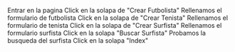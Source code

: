 Entrar en la pagina
Click en la solapa de "Crear Futbolista"
Rellenamos el formulario de futbolista
Click en la solapa de "Crear Tenista"
Rellenamos el formulario de tenista
Click en la solapa de "Crear Surfista"
Rellenamos el formulario surfista
Click en la solapa "Buscar Surfista"
Probamos la busqueda del surfista
Click en la solapa "Index"
